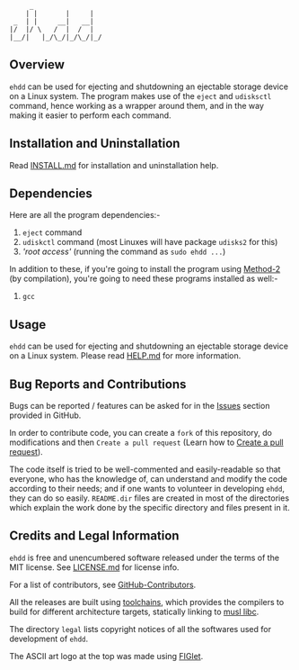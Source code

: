 ```
     _
    | |       |     |
 _  | |     __|   __|
|/  |/ \   /  |  /  |
|__/|   |_/\_/|_/\_/|_/

```

## Overview

`ehdd` can be used for ejecting and shutdowning an ejectable storage device on a Linux system. The program makes use of the `eject` and `udisksctl` command, hence working as a wrapper around them, and in the way making it easier to perform each command.

## Installation and Uninstallation

Read [INSTALL.md](./INSTALL.md) for installation and uninstallation help.

## Dependencies

Here are all the program dependencies:-
  1. ```eject``` command
  2. ```udiskctl``` command (most Linuxes will have package `udisks2` for this)
  3. _'root access'_ (running the command as `sudo ehdd ...`)

In addition to these, if you're going to install the program using [Method-2](./INSTALL.md#method-2) (by compilation), you're going to need these programs installed as well:-
  1. ```gcc```

## Usage

`ehdd` can be used for ejecting and shutdowning an ejectable storage device on a Linux system. Please read [HELP.md](./HELP.md) for more information.

## Bug Reports and Contributions

Bugs can be reported / features can be asked for in the [Issues](https://github.com/lakshayrohila/ehdd/issues) section provided in GitHub.

In order to contribute code, you can create a `fork` of this repository, do modifications and then `Create a pull request` (Learn how to [Create a pull request](https://docs.github.com/en/pull-requests/collaborating-with-pull-requests/proposing-changes-to-your-work-with-pull-requests/creating-a-pull-request)).

The code itself is tried to be well-commented and easily-readable so that everyone, who has the knowledge of, can understand and modify the code according to their needs; and if one wants to volunteer in developing `ehdd`, they can do so easily. `README.dir` files are created in most of the directories which explain the work done by the specific directory and files present in it.

## Credits and Legal Information

`ehdd` is free and unencumbered software released under the terms of the MIT license. See [LICENSE.md](LICENSE.md) for license info.

For a list of contributors, see [GitHub-Contributors](https://github.com/lakshayrohila/ehdd/graphs/contributors).

All the releases are built using [toolchains](https://github.com/dimkr/toolchains), which provides the compilers to build for different architecture targets, statically linking to [musl libc](https://musl.libc.org/).

The directory `legal` lists copyright notices of all the softwares used for development of `ehdd`.

The ASCII art logo at the top was made using [FIGlet](https://www.figlet.org/).
